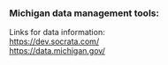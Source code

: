 ### Michigan data management tools:

Links for data information: \
https://dev.socrata.com/ \
https://data.michigan.gov/